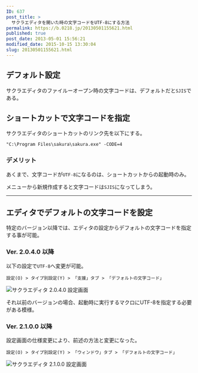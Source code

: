 ```yaml
---
ID: 637
post_title: >
  サクラエディタを開いた時の文字コードをUTF-8にする方法
permalink: https://b.0218.jp/20130501155621.html
published: true
post_date: 2013-05-01 15:56:21
modified_date: 2015-10-15 13:30:04
slug: 20130501155621.html
---
```

<!--more-->

<h2>デフォルト設定</h2>

サクラエディタのファイルーオープン時の文字コードは、デフォルトだと<code>SJIS</code>である。

<h2>ショートカットで文字コードを指定</h2>

サクラエディタのショートカットのリンク先を以下にする。

<pre><code>"C:\Program Files\sakura\sakura.exe" -CODE=4
</code></pre>

<h3>デメリット</h3>

あくまで、文字コードが<code>UTF-8</code>になるのは、ショートカットからの起動時のみ。

メニューから新規作成すると文字コードは<code>SJIS</code>になってしまう。

<hr />

<h2>エディタでデフォルトの文字コードを設定</h2>

特定のバージョン以降では、エディタの設定からデフォルトの文字コードを指定する事が可能。

<h3>Ver. 2.0.4.0 以降</h3>

以下の設定で<code>UTF-8</code>へ変更が可能。

<pre><code>設定(O) &gt; タイプ別設定(Y) &gt; 「支援」タブ &gt; 「デフォルトの文字コード」
</code></pre>

<img src="[cfview name='img_1']" alt="サクラエディタ 2.0.4.0 設定画面" />

それ以前のバージョンの場合、起動時に実行するマクロにUTF-8を指定する必要がある模様。

<h3>Ver. 2.1.0.0 以降</h3>

設定画面の仕様変更により、前述の方法と変更になった。

<pre><code>設定(O) &gt; タイプ別設定(Y) &gt; 「ウィンドウ」タブ &gt; 「デフォルトの文字コード」
</code></pre>

<img src="[cfview name='img_2']" alt="サクラエディタ 2.1.0.0 設定画面" />